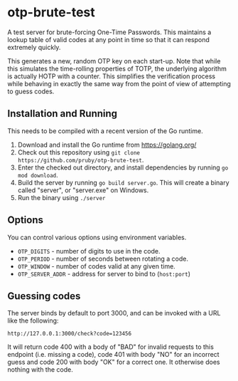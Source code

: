 # otp-brute-test

A test server for brute-forcing One-Time Passwords. This maintains a lookup table of valid codes at any point in time
so that it can respond extremely quickly.

This generates a new, random OTP key on each start-up. Note that while this simulates the time-rolling properties of TOTP,
the underlying algorithm is actually HOTP with a counter. This simplifies the verification process while behaving in exactly
the same way from the point of view of attempting to guess codes.

## Installation and Running

This needs to be compiled with a recent version of the Go runtime.

1. Download and install the Go runtime from https://golang.org/
2. Check out this repository using `git clone https://github.com/pruby/otp-brute-test`.
3. Enter the checked out directory, and install dependencies by running `go mod download`.
4. Build the server by running `go build server.go`. This will create a binary called "server", or "server.exe" on Windows.
5. Run the binary using `./server`

## Options

You can control various options using environment variables.

* `OTP_DIGITS` - number of digits to use in the code.
* `OTP_PERIOD` - number of seconds between rotating a code.
* `OTP_WINDOW` - number of codes valid at any given time.
* `OTP_SERVER_ADDR` - address for server to bind to (`host:port`)

## Guessing codes

The server binds by default to port 3000, and can be invoked with a URL like the following:

`http://127.0.0.1:3000/check?code=123456`

It will return code 400 with a body of "BAD" for invalid requests to this endpoint (i.e. missing a code), code 401 with body "NO" for an incorrect guess and
code 200 with body "OK" for a correct one. It otherwise does nothing with the code.

